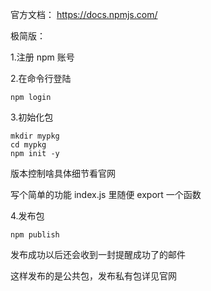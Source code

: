 官方文档：
https://docs.npmjs.com/

极简版：

1.注册 npm 账号

2.在命令行登陆

```
npm login
```

3.初始化包

```
mkdir mypkg
cd mypkg
npm init -y
```

版本控制啥具体细节看官网

写个简单的功能 index.js 里随便 export 一个函数

4.发布包

```
npm publish
```

发布成功以后还会收到一封提醒成功了的邮件

这样发布的是公共包，发布私有包详见官网
